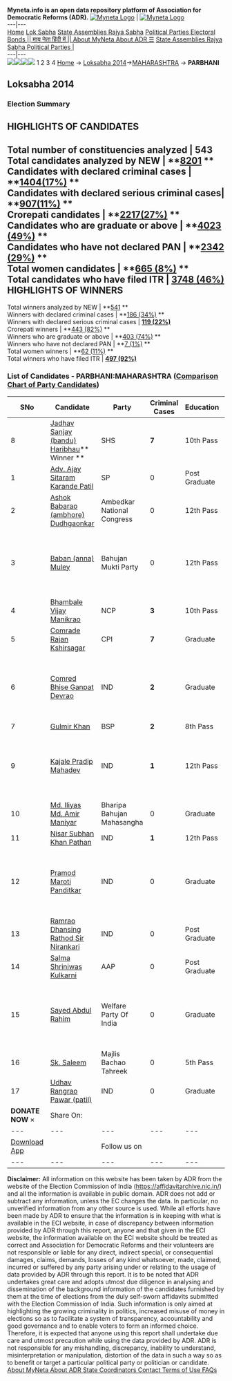 **Myneta.info is an open data repository platform of Association for Democratic Reforms (ADR).**
[![Myneta Logo](https://www.myneta.info/lib/img/myneta-logo.png)](https://www.myneta.info/) | [![Myneta Logo](https://www.myneta.info/lib/img/adr-logo.png)](https://adrindia.org)  
---|---  
[Home](https://www.myneta.info/) [Lok Sabha](https://www.myneta.info/#ls "Lok Sabha") [ State Assemblies ](https://www.myneta.info/#sa "State Assemblies") [Rajya Sabha](https://www.myneta.info/#rs "Rajya Sabha") [Political Parties ](https://www.myneta.info/party "Political Parties") [ Electoral Bonds ](https://www.myneta.info/electoral_bonds "Electoral Bonds") [ || माय नेता हिंदी में || ](https://translate.google.co.in/translate?prev=hp&hl=en&js=y&u=www.myneta.info&sl=en&tl=hi&history_state0=) [ About MyNeta ](https://adrindia.org/content/about-myneta) [ About ADR ](https://adrindia.org/about-adr/who-we-are) [☰](javascript:void\(0\))
[ State Assemblies ](https://www.myneta.info/#sa "State Assemblies") [ Rajya Sabha ](https://www.myneta.info/#rs "Rajya Sabha") [ Political Parties ](https://www.myneta.info/party "Political Parties")
|   
---|---  
![](https://www.myneta.info/lib/img/banner/banner-1.png)![](https://www.myneta.info/lib/img/banner/banner-2.png)![](https://www.myneta.info/lib/img/banner/banner-3.png)![](https://www.myneta.info/lib/img/banner/banner-4.png)
1  2  3  4 
[Home](https://www.myneta.info/) → [Loksabha 2014](https://www.myneta.info/ls2014/)→[MAHARASHTRA](https://www.myneta.info/ls2014/index.php?action=show_constituencies&state_id=13) → **PARBHANI**
### 
## Loksabha 2014
###  Election Summary 
HIGHLIGHTS OF CANDIDATES  
---  
Total number of constituencies analyzed |  543   
Total candidates analyzed by NEW | **[8201](https://www.myneta.info/ls2014/index.php?action=summary&subAction=candidates_analyzed&sort=candidate#summary) **  
Candidates with declared criminal cases | **[1404(17%)](https://www.myneta.info/ls2014/index.php?action=summary&subAction=crime&sort=candidate#summary) **  
Candidates with declared serious criminal cases| **[907(11%)](https://www.myneta.info/ls2014/index.php?action=summary&subAction=serious_crime&sort=candidate#summary) **  
Crorepati candidates | **[2217(27%)](https://www.myneta.info/ls2014/index.php?action=summary&subAction=crorepati&sort=candidate#summary) **  
Candidates who are graduate or above | **[4023 (49%)](https://www.myneta.info/ls2014/index.php?action=summary&subAction=education&sort=candidate#summary) **  
Candidates who have not declared PAN | **[2342 (29%)](https://www.myneta.info/ls2014/index.php?action=summary&subAction=without_pan&sort=candidate#summary) **  
Total women candidates | **[665 (8%)](https://www.myneta.info/ls2014/index.php?action=summary&subAction=women_candidate&sort=candidate#summary) **  
Total candidates who have filed ITR | [**3748 (46%)**](https://www.myneta.info/ls2014/index.php?action=summary&subAction=filed_itr&sort=candidate#summary)  
HIGHLIGHTS OF WINNERS  
---  
Total winners analyzed by NEW | **[541](https://www.myneta.info/ls2014/index.php?action=summary&subAction=winner_analyzed&sort=candidate#summary) **  
Winners with declared criminal cases | **[186 (34%)](https://www.myneta.info/ls2014/index.php?action=summary&subAction=winner_crime&sort=candidate#summary) **  
Winners with declared serious criminal cases | **[119 (22%)](https://www.myneta.info/ls2014/index.php?action=summary&subAction=winner_serious_crime&sort=candidate#summary)**  
Crorepati winners | **[443 (82%)](https://www.myneta.info/ls2014/index.php?action=summary&subAction=winner_crorepati&sort=candidate#summary) **  
Winners who are graduate or above | **[403 (74%)](https://www.myneta.info/ls2014/index.php?action=summary&subAction=winner_education&sort=candidate#summary) **  
Winners who have not declared PAN | **[7 (1%)](https://www.myneta.info/ls2014/index.php?action=summary&subAction=winner_without_pan&sort=candidate#summary) **  
Total women winners | **[62 (11%)](https://www.myneta.info/ls2014/index.php?action=summary&subAction=winner_women&sort=candidate#summary) **  
Total winners who have filed ITR | [**497 (92%)**](https://www.myneta.info/ls2014/index.php?action=summary&subAction=winner_filed_itr&sort=candidate#summary)  
### List of Candidates - PARBHANI:MAHARASHTRA ([Comparison Chart of Party Candidates](https://www.myneta.info/ls2014/comparisonchart.php?constituency_id=74))
SNo | Candidate| Party| Criminal Cases| Education| Age| Total Assets| Liabilities  
---|---|---|---|---|---|---|---  
8  | [Jadhav Sanjay (bandu) Haribhau](https://www.myneta.info/ls2014/candidate.php?candidate_id=3621)** Winner ** | SHS | **7** | 10th Pass| 47 | Rs 3,10,16,711 ~ 3 Crore+ | Rs 59,76,851 ~ 59 Lacs+  
1  | [Adv. Ajay Sitaram Karande Patil](https://www.myneta.info/ls2014/candidate.php?candidate_id=3328) | SP | 0 | Post Graduate| 40 | Rs 95,10,000 ~ 95 Lacs+ | Rs 3,30,000 ~ 3 Lacs+  
2  | [Ashok Babarao (ambhore) Dudhgaonkar](https://www.myneta.info/ls2014/candidate.php?candidate_id=3329) | Ambedkar National Congress | 0 | 12th Pass| 0 | Rs 50,000 ~ 50 Thou+ | Rs 0 ~   
3  | [Baban (anna) Muley](https://www.myneta.info/ls2014/candidate.php?candidate_id=3331) | Bahujan Mukti Party | 0 | 12th Pass| 46 | ![](https://myneta.info/image_v2.php?myneta_folder=ls2014&candidate_id=3331&col=ta) | ![](https://myneta.info/image_v2.php?myneta_folder=ls2014&candidate_id=3331&col=lia)  
4  | [Bhambale Vijay Manikrao](https://www.myneta.info/ls2014/candidate.php?candidate_id=3326) | NCP | **3** | 10th Pass| 39 | Rs 1,49,44,093 ~ 1 Crore+ | Rs 18,95,188 ~ 18 Lacs+  
5  | [Comrade Rajan Kshirsagar](https://www.myneta.info/ls2014/candidate.php?candidate_id=3327) | CPI | **7** | Graduate| 47 | Rs 40,99,277 ~ 40 Lacs+ | Rs 7,00,000 ~ 7 Lacs+  
6  | [Comred Bhise Ganpat Devrao](https://www.myneta.info/ls2014/candidate.php?candidate_id=3344) | IND | **2** | Graduate| 41 | ![](https://myneta.info/image_v2.php?myneta_folder=ls2014&candidate_id=3344&col=ta) | ![](https://myneta.info/image_v2.php?myneta_folder=ls2014&candidate_id=3344&col=lia)  
7  | [Gulmir Khan](https://www.myneta.info/ls2014/candidate.php?candidate_id=3620) | BSP | **2** | 8th Pass| 42 | Rs 2,70,000 ~ 2 Lacs+ | Rs 0 ~   
9  | [Kajale Pradip Mahadev](https://www.myneta.info/ls2014/candidate.php?candidate_id=3341) | IND | **1** | 12th Pass| 28 | ![](https://myneta.info/image_v2.php?myneta_folder=ls2014&candidate_id=3341&col=ta) | ![](https://myneta.info/image_v2.php?myneta_folder=ls2014&candidate_id=3341&col=lia)  
10  | [Md. Iliyas Md. Amir Maniyar](https://www.myneta.info/ls2014/candidate.php?candidate_id=3330) | Bharipa Bahujan Mahasangha | 0 | Graduate| 41 | Rs 15,000 ~ 15 Thou+ | Rs 82,800 ~ 82 Thou+  
11  | [Nisar Subhan Khan Pathan](https://www.myneta.info/ls2014/candidate.php?candidate_id=3342) | IND | **1** | 12th Pass| 43 | Rs 31,00,000 ~ 31 Lacs+ | Rs 1,65,000 ~ 1 Lacs+  
12  | [Pramod Maroti Panditkar](https://www.myneta.info/ls2014/candidate.php?candidate_id=3343) | IND | 0 | Graduate| 39 | ![](https://myneta.info/image_v2.php?myneta_folder=ls2014&candidate_id=3343&col=ta) | ![](https://myneta.info/image_v2.php?myneta_folder=ls2014&candidate_id=3343&col=lia)  
13  | [Ramrao Dhansing Rathod Sir Nirankari](https://www.myneta.info/ls2014/candidate.php?candidate_id=3345) | IND | 0 | Post Graduate| 63 | Rs 93,30,000 ~ 93 Lacs+ | Rs 0 ~   
14  | [Salma Shriniwas Kulkarni](https://www.myneta.info/ls2014/candidate.php?candidate_id=3333) | AAP | 0 | Post Graduate| 30 | Rs 19,56,452 ~ 19 Lacs+ | Rs 4,70,000 ~ 4 Lacs+  
15  | [Sayed Abdul Rahim](https://www.myneta.info/ls2014/candidate.php?candidate_id=3332) | Welfare Party Of India | 0 | Graduate| 41 | ![](https://myneta.info/image_v2.php?myneta_folder=ls2014&candidate_id=3332&col=ta) | ![](https://myneta.info/image_v2.php?myneta_folder=ls2014&candidate_id=3332&col=lia)  
16  | [Sk. Saleem](https://www.myneta.info/ls2014/candidate.php?candidate_id=3334) | Majlis Bachao Tahreek | 0 | 5th Pass| 40 | Rs 60,000 ~ 60 Thou+ | Rs 0 ~   
17  | [Udhav Rangrao Pawar (patil)](https://www.myneta.info/ls2014/candidate.php?candidate_id=3335) | IND | 0 | Graduate| 40 | Rs 24,11,162 ~ 24 Lacs+ | Rs 6,75,000 ~ 6 Lacs+  
|  **DONATE NOW** × |  Share On:  | [](https://api.whatsapp.com/send?text=https%3A%2F%2Fmyneta.info%2Fpunjab2022%2Findex.php%3Faction%3Dshow_constituencies%26state_id%3D19) | [](https://www.facebook.com/sharer/sharer.php?u=https%3A%2F%2Fmyneta.info%2Fpunjab2022%2Findex.php%3Faction%3Dshow_constituencies%26state_id%3D19) | [](https://twitter.com/share?url=https%3A%2F%2Fmyneta.info%2Fpunjab2022%2Findex.php%3Faction%3Dshow_constituencies%26state_id%3D19)  
---|---|---|---|---  
| [ Download App ](https://play.google.com/store/apps/details?id=com.webrosoft.myneta1&pcampaignid=pcampaignidMKT-Other-global-all-co-prtnr-py-PartBadge-Mar2515-1) | [](https://play.google.com/store/apps/details?id=com.webrosoft.myneta1&pcampaignid=pcampaignidMKT-Other-global-all-co-prtnr-py-PartBadge-Mar2515-1) |  Follow us on  | [](https://www.facebook.com/adrindia.org/) | [](https://twitter.com/adrspeaks) | [](https://groups.google.com/g/national-election-watch?hl=en&pli=1) | [](https://www.instagram.com/adrspeaks/) | [](https://www.youtube.com/user/adrspeaks) | [](https://sharechat.com/profile/adrspeaks)  
---|---|---|---|---|---|---|---|---  
**Disclaimer:** All information on this website has been taken by ADR from the website of the Election Commission of India (https://affidavitarchive.nic.in/) and all the information is available in public domain. ADR does not add or subtract any information, unless the EC changes the data. In particular, no unverified information from any other source is used. While all efforts have been made by ADR to ensure that the information is in keeping with what is available in the ECI website, in case of discrepancy between information provided by ADR through this report, anyone and that given in the ECI website, the information available on the ECI website should be treated as correct and Association for Democratic Reforms and their volunteers are not responsible or liable for any direct, indirect special, or consequential damages, claims, demands, losses of any kind whatsoever, made, claimed, incurred or suffered by any party arising under or relating to the usage of data provided by ADR through this report. It is to be noted that ADR undertakes great care and adopts utmost due diligence in analysing and dissemination of the background information of the candidates furnished by them at the time of elections from the duly self-sworn affidavits submitted with the Election Commission of India. Such information is only aimed at highlighting the growing criminality in politics, increased misuse of money in elections so as to facilitate a system of transparency, accountability and good governance and to enable voters to form an informed choice. Therefore, it is expected that anyone using this report shall undertake due care and utmost precaution while using the data provided by ADR. ADR is not responsible for any mishandling, discrepancy, inability to understand, misinterpretation or manipulation, distortion of the data in such a way so as to benefit or target a particular political party or politician or candidate. 
[ About MyNeta ](https://adrindia.org/content/about-myneta) [ About ADR ](https://adrindia.org/about-adr/who-we-are) [ State Coordinators ](https://adrindia.org/about-adr/state-coordinators) [ Contact ](https://adrindia.org/contact-us) [ Terms of Use ](https://adrindia.org/content/adr-terms-use) [ FAQs ](https://adrindia.org/content/faqs)
